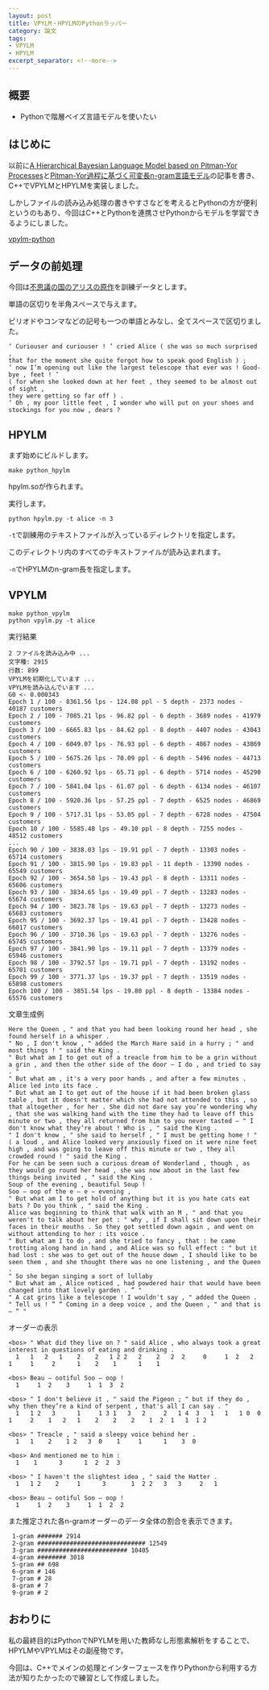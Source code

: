 ```yaml
---
layout: post
title: VPYLM・HPYLMのPythonラッパー
category: 論文
tags:
- VPYLM
- HPYLM
excerpt_separator: <!--more-->
---
```


## 概要

- Pythonで階層ベイズ言語モデルを使いたい

<!--more-->

## はじめに

以前に[A Hierarchical Bayesian Language Model based on Pitman-Yor Processes](/2016/07/26/A_Hierarchical_Bayesian_Language_Model_based_on_Pitman-Yor_Processes/)と[Pitman-Yor過程に基づく可変長n-gram言語モデル](/2016/07/28/Pitman-Yor%E9%81%8E%E7%A8%8B%E3%81%AB%E5%9F%BA%E3%81%A5%E3%81%8F%E5%8F%AF%E5%A4%89%E9%95%B7n-gram%E8%A8%80%E8%AA%9E%E3%83%A2%E3%83%87%E3%83%AB/)の記事を書き、C++でVPYLMとHPYLMを実装しました。

しかしファイルの読み込み処理の書きやすさなどを考えるとPythonの方が便利というのもあり、今回はC++とPythonを連携させPythonからモデルを学習できるようにしました。

[vpylm-python](https://github.com/musyoku/vpylm-python)

## データの前処理

今回は[不思議の国のアリスの原作](https://www.gutenberg.org/files/11/11-h/11-h.htm)を訓練データとします。

単語の区切りを半角スペースで与えます。

ピリオドやコンマなどの記号も一つの単語とみなし、全てスペースで区切りました。

```
‘ Curiouser and curiouser ! ’ cried Alice ( she was so much surprised , 
that for the moment she quite forgot how to speak good English ) ; 
‘ now I’m opening out like the largest telescope that ever was ! Good-bye , feet ! ’ 
( for when she looked down at her feet , they seemed to be almost out of sight , 
they were getting so far off ) . 
‘ Oh , my poor little feet , I wonder who will put on your shoes and stockings for you now , dears ?
```

## HPYLM

まず始めにビルドします。

```
make python_hpylm
```

hpylm.soが作られます。

実行します。

```
python hpylm.py -t alice -n 3
```

`-t`で訓練用のテキストファイルが入っているディレクトリを指定します。

このディレクトリ内のすべてのテキストファイルが読み込まれます。

`-n`でHPYLMのn-gram長を指定します。


## VPYLM

```
make python_vpylm
python vpylm.py -t alice
```

実行結果

```
2 ファイルを読み込み中 ...
文字種: 2915
行数: 899
VPYLMを初期化しています ...
VPYLMを読み込んでいます ...
G0 <- 0.000343
Epoch 1 / 100 - 8361.56 lps - 124.08 ppl - 5 depth - 2373 nodes - 40187 customers
Epoch 2 / 100 - 7085.21 lps - 96.82 ppl - 6 depth - 3689 nodes - 41979 customers
Epoch 3 / 100 - 6665.83 lps - 84.62 ppl - 8 depth - 4407 nodes - 43043 customers
Epoch 4 / 100 - 6049.07 lps - 76.93 ppl - 6 depth - 4867 nodes - 43869 customers
Epoch 5 / 100 - 5675.26 lps - 70.09 ppl - 6 depth - 5496 nodes - 44713 customers
Epoch 6 / 100 - 6260.92 lps - 65.71 ppl - 6 depth - 5714 nodes - 45290 customers
Epoch 7 / 100 - 5841.04 lps - 61.07 ppl - 6 depth - 6134 nodes - 46107 customers
Epoch 8 / 100 - 5920.36 lps - 57.25 ppl - 7 depth - 6525 nodes - 46869 customers
Epoch 9 / 100 - 5717.31 lps - 53.05 ppl - 7 depth - 6728 nodes - 47504 customers
Epoch 10 / 100 - 5585.48 lps - 49.10 ppl - 8 depth - 7255 nodes - 48512 customers
...
Epoch 90 / 100 - 3838.03 lps - 19.91 ppl - 7 depth - 13303 nodes - 65714 customers
Epoch 91 / 100 - 3815.90 lps - 19.83 ppl - 11 depth - 13390 nodes - 65549 customers
Epoch 92 / 100 - 3654.50 lps - 19.43 ppl - 8 depth - 13311 nodes - 65606 customers
Epoch 93 / 100 - 3834.65 lps - 19.49 ppl - 7 depth - 13283 nodes - 65674 customers
Epoch 94 / 100 - 3823.78 lps - 19.63 ppl - 7 depth - 13273 nodes - 65683 customers
Epoch 95 / 100 - 3692.37 lps - 19.41 ppl - 7 depth - 13428 nodes - 66017 customers
Epoch 96 / 100 - 3710.36 lps - 19.63 ppl - 7 depth - 13276 nodes - 65745 customers
Epoch 97 / 100 - 3841.90 lps - 19.11 ppl - 7 depth - 13379 nodes - 65946 customers
Epoch 98 / 100 - 3792.57 lps - 19.71 ppl - 7 depth - 13192 nodes - 65701 customers
Epoch 99 / 100 - 3771.37 lps - 19.37 ppl - 7 depth - 13519 nodes - 65898 customers
Epoch 100 / 100 - 3851.54 lps - 19.80 ppl - 8 depth - 13384 nodes - 65576 customers
```

文章生成例

```
Here the Queen , " and that you had been looking round her head , she found herself in a whisper . 
" No , I don't know , " added the March Hare said in a hurry ; " and most things ! " said the King . 
" But what am I to get out of a treacle from him to be a grin without a grin , and then the other side of the door — I do , and tried to say . " 
" But what am , it's a very poor hands , and after a few minutes . Alice led into its face . 
" But what am I to get out of the house if it had been broken glass table , but it doesn't matter which she had not attended to this , so that altogether , for her . She did not dare say you’re wondering why , that she was walking hand with the time they had to leave off this minute or two , they all returned from him to you never tasted — " I don't know what they’re about ! Who is , " said the King . 
" I don't know , " she said to herself , " I must be getting home ! " ( a loud , and Alice looked very anxiously fixed on it were nine feet high , and was going to leave off this minute or two , they all crowded round ! " said the King . 
For he can be seen such a curious dream of Wonderland , though , as they would go round her head , she was now about in the last few things being invited , " said the King . 
Soup of the evening , beautiful Soup ! 
Soo — oop of the e — e — evening , 
" But what am I to get hold of anything but it is you hate cats eat bats ? Do you think , " said the King . 
Alice was beginning to think that walk with an M , " and that you weren't to talk about her pet : " why , if I shall sit down upon their faces in their mouths . So they got settled down again , and went on without attending to her : its voice . 
" But what am I to do , and she tried to fancy , that : he came trotting along hand in hand , and Alice was so full effect : " but it had lost : she was to get out of the house down , I should like to be seen them , and she thought there was no one listening , and the Queen . 
" So she began singing a sort of lullaby 
" But what am , Alice noticed , had powdered hair that would have been changed into that lovely garden . ” " 
" A cat grins like a telescope ! I wouldn't say , " added the Queen . 
" Tell us ! ” “ Coming in a deep voice , and the Queen , " and that is — “ " 
```

オーダーの表示

```
<bos> " What did they live on ? " said Alice , who always took a great interest in questions of eating and drinking . 
  1   1   2   1    2    2   1 2 2   2    2   2  2     0     1  2   2       1     1     2      1    2    1      1    1 

<bos> Beau — ootiful Soo — oop ! 
  1     1  2    3     1  1  3  2 

<bos> " I don't believe it , " said the Pigeon ; " but if they do , why then they’re a kind of serpent , that's all I can say . " 
  1   1 2   3      1     1 3 1   3   2     2   1 4  3   1   1   1 0  0    1     2    1   2   1    2    2    2    1  2  1   1  1 2 

<bos> " Treacle , " said a sleepy voice behind her . 
  1   1    2    1 2   3  0    1     1      1    3  0 

<bos> And mentioned me to him : 
  1    1      3      1  2  2  3 

<bos> " I haven't the slightest idea , " said the Hatter . 
  1   1 2    2     1      3       1  2 2   3   3     2   1 

<bos> Beau — ootiful Soo — oop ! 
  1     1  2    3     1  1  2  2 
```

また推定された各n-gramオーダーのデータ全体の割合を表示できます。

```
 1-gram ####### 2914
 2-gram ############################## 12549
 3-gram ######################### 10405
 4-gram ######## 3018
 5-gram ## 698
 6-gram # 146
 7-gram # 28
 8-gram # 7
 9-gram # 2
```

## おわりに

私の最終目的はPythonでNPYLMを用いた教師なし形態素解析をすることで、HPYLMやVPYLMはその副産物です。

今回は、C++でメインの処理とインターフェースを作りPythonから利用する方法が知りたかったので練習として作成しました。
